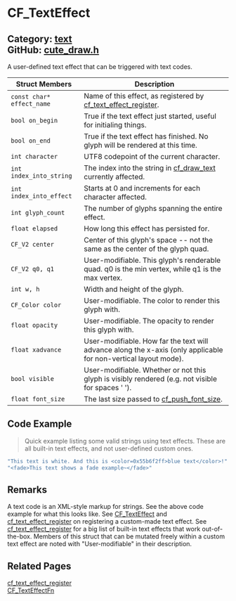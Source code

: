 [](../header.md ':include')

# CF_TextEffect

Category: [text](/api_reference?id=text)  
GitHub: [cute_draw.h](https://github.com/RandyGaul/cute_framework/blob/master/include/cute_draw.h)  
---

A user-defined text effect that can be triggered with text codes.

Struct Members | Description
--- | ---
`const char* effect_name` | Name of this effect, as registered by [cf_text_effect_register](/text/cf_text_effect_register.md).
`bool on_begin` | True if the text effect just started, useful for initialing things.
`bool on_end` | True if the text effect has finished. No glyph will be rendered at this time.
`int character` | UTF8 codepoint of the current character.
`int index_into_string` | The index into the string in [cf_draw_text](/text/cf_draw_text.md) currently affected.
`int index_into_effect` | Starts at 0 and increments for each character affected.
`int glyph_count` | The number of glyphs spanning the entire effect.
`float elapsed` | How long this effect has persisted for.
`CF_V2 center` | Center of this glyph's space -- not the same as the center of the glyph quad.
`CF_V2 q0, q1` | User-modifiable. This glyph's renderable quad. q0 is the min vertex, while q1 is the max vertex.
`int w, h` | Width and height of the glyph.
`CF_Color color` | User-modifiable. The color to render this glyph with.
`float opacity` | User-modifiable. The opacity to render this glyph with.
`float xadvance` | User-modifiable. How far the text will advance along the x-axis (only applicable for non-vertical layout mode).
`bool visible` | User-modifiable. Whether or not this glyph is visibly rendered (e.g. not visible for spaces ' ').
`float font_size` | The last size passed to [cf_push_font_size](/text/cf_push_font_size.md).

## Code Example

> Quick example listing some valid strings using text effects. These are all built-in text effects, and not user-defined custom ones.

```cpp
"This text is white. And this is <color=0x55b6f2ff>blue text</color>!"
"<fade>This text shows a fade example~</fade>"
```

## Remarks

A text code is an XML-style markup for strings. See the above code example for what this looks like. See [CF_TextEffect](/text/cf_texteffect.md) and
[cf_text_effect_register](/text/cf_text_effect_register.md) on registering a custom-made text effect. See [cf_text_effect_register](/text/cf_text_effect_register.md) for a big list of built-in text effects
that work out-of-the-box. Members of this struct that can be mutated freely within a custom text effect are noted with "User-modifiable"
in their description.

## Related Pages

[cf_text_effect_register](/text/cf_text_effect_register.md)  
[CF_TextEffectFn](/text/cf_texteffectfn.md)  
